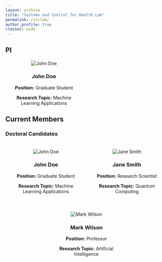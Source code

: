 ```yaml
---
layout: archive
title: "Systems and Control for Health Lab"
permalink: /stclab/
author_profile: true
classes: wide
---
```

## PI 

  <div class="member">
    <img src="/assets/2022Illinois.jpg" alt="John Doe" />
    <h3>John Doe</h3>
    <p><strong>Position:</strong> Graduate Student</p>
    <p><strong>Research Topic:</strong> Machine Learning Applications</p>
  </div>
  
## Current Members

### Doctoral Candidates

<style>
.member-container {
  display: flex;
  flex-wrap: wrap;
  justify-content: space-around; /* Adjust spacing as necessary */
}

.member {
  text-align: center; /* Center the text below the images */
  margin: 20px; /* Space between each member */
  width: 200px; /* Set a width for the member boxes */
}

.member img {
  max-width: 100%; /* Ensure images are responsive */
  height: auto; /* Maintain aspect ratio */
}
</style>

<div class="member-container">
  
  <div class="member">
    <img src="/assets/2022Illinois.jpg" alt="John Doe" />
    <h3>John Doe</h3>
    <p><strong>Position:</strong> Graduate Student</p>
    <p><strong>Research Topic:</strong> Machine Learning Applications</p>
  </div>

  <div class="member">
    <img src="/assets/2022Illinois.jpg" alt="Jane Smith" />
    <h3>Jane Smith</h3>
    <p><strong>Position:</strong> Research Scientist</p>
    <p><strong>Research Topic:</strong> Quantum Computing</p>
  </div>

  <div class="member">
    <img src="/assets/2022Illinois.jpg" alt="Mark Wilson" />
    <h3>Mark Wilson</h3>
    <p><strong>Position:</strong> Professor</p>
    <p><strong>Research Topic:</strong> Artificial Intelligence</p>
  </div>

  <!-- Add more members as needed -->

</div>

<!--You can download a PDF copy of my CV [here](/files/AmritamCV.pdf).-->
